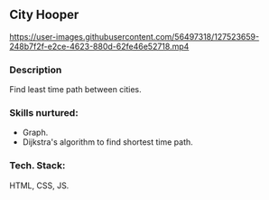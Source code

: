 ## City Hooper

https://user-images.githubusercontent.com/56497318/127523659-248b7f2f-e2ce-4623-880d-62fe46e52718.mp4




### Description
Find least time path between cities.

### Skills nurtured:
  - Graph.
  - Dijkstra's algorithm to find shortest time path.

### Tech. Stack:
HTML, CSS, JS.

